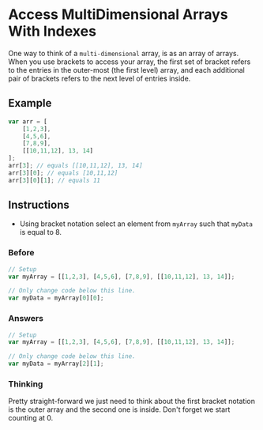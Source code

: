 # Access MultiDimensional Arrays With Indexes

One way to think of a `multi-dimensional` array, is as an array of
arrays. When you use brackets to access your array, the first set of
bracket refers to the entries in the outer-most (the first level) array,
and each additional pair of brackets refers to the next level of entries
inside.

## Example

```javascript
var arr = [
    [1,2,3],
    [4,5,6],
    [7,8,9],
    [[10,11,12], 13, 14]
];
arr[3]; // equals [[10,11,12], 13, 14]
arr[3][0]; // equals [10,11,12]
arr[3][0][1]; // equals 11
```

## Instructions
 - Using bracket notation select an element from `myArray` such that
 `myData` is equal to 8.

### Before

```javascript
// Setup
var myArray = [[1,2,3], [4,5,6], [7,8,9], [[10,11,12], 13, 14]];

// Only change code below this line.
var myData = myArray[0][0];
```

### Answers

```javascript
// Setup
var myArray = [[1,2,3], [4,5,6], [7,8,9], [[10,11,12], 13, 14]];

// Only change code below this line.
var myData = myArray[2][1];
```

### Thinking

Pretty straight-forward we just need to think about the first bracket
notation is the outer array and the second one is inside. Don't forget we
start counting at 0.